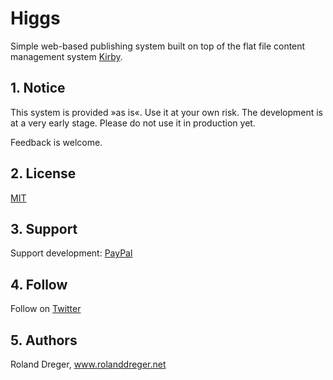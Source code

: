 # Higgs
Simple web-based publishing system built on top of the flat file content management system [Kirby](https://getkirby.com/).


## 1. Notice

This system is provided »as is«. Use it at your own risk. The development is at a very early stage. Please do not use it in production yet.

Feedback is welcome.


## 2. License

[MIT](http://www.opensource.org/licenses/mit-license.php)


## 3. Support

Support development: [PayPal](https://www.paypal.com/cgi-bin/webscr?cmd=_donations&business=roland%2edreger%40a1%2enet&lc=AT&item_name=Roland%20Dreger%20%2f%20Donation%20for%20script%20development%20Higgs&currency_code=EUR&bn=PP%2dDonationsBF%3abtn_donateCC_LG%2egif%3aNonHosted) 


## 4. Follow

Follow on [Twitter](https://twitter.com/Roland_Dreger) 


## 5. Authors

Roland Dreger, www.rolanddreger.net
